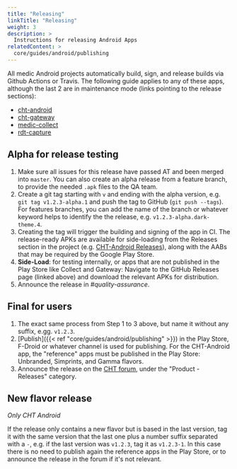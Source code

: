```yaml
---
title: "Releasing"
linkTitle: "Releasing"
weight: 3
description: >
  Instructions for releasing Android Apps
relatedContent: >
  core/guides/android/publishing
---
```


All medic Android projects automatically build, sign, and release builds via Github Actions or Travis. The following guide applies to any of these apps, although the last 2 are in maintenance mode (links pointing to the release sections):

   * [cht-android](https://github.com/medic/cht-android/releases)
   * [cht-gateway](https://github.com/medic/cht-gateway/releases)
   * [medic-collect](https://github.com/medic/medic-collect/releases)
   * [rdt-capture](https://github.com/medic/rdt-capture/releases)


## Alpha for release testing

1. Make sure all issues for this release have passed AT and been merged into `master`. You can also create an alpha release from a feature branch, to provide the needed `.apk` files to the QA team.
2. Create a git tag starting with `v` and ending with the alpha version, e.g. `git tag v1.2.3-alpha.1` and push the tag to GitHub (`git push --tags`). For features branches, you can add the name of the branch or whatever keyword helps to identify the the release, e.g. `v1.2.3-alpha.dark-theme.4`.
3. Creating the tag will trigger the building and signing of the app in CI. The release-ready APKs are available for side-loading from the Releases section in the project (e.g. [CHT-Android Releases](https://github.com/medic/cht-android/releases)), along with the AABs that may be required by the Google Play Store.
4. **Side-Load**: for testing internally, or apps that are not published in the Play Store like Collect and Gateway: Navigate to the GitHub Releases page (linked above) and download the relevant APKs for distribution.
5. Announce the release in _#quality-assurance_.


## Final for users

1. The exact same process from Step 1 to 3 above, but name it without any suffix, e.gg. `v1.2.3`.
2. [Publish]({{< ref "core/guides/android/publishing" >}}) in the Play Store, F-Droid or whatever channel is used for publishing. For the CHT-Android app, the "reference" apps must be published in the Play Store: Unbranded, Simprints, and Gamma flavors.
3. Announce the release on the [CHT forum](https://forum.communityhealthtoolkit.org), under the "Product - Releases" category.

## New flavor release

_Only CHT Android_

If the release only contains a new flavor but is based in the last version, tag it with the same version that the last one plus a number suffix separated with a `-`, e.g. if the last version was `v1.2.3`, tag it as `v1.2.3-1`. In this case there is no need to publish again the reference apps in the Play Store, or to announce the release in the forum if it's not relevant.
